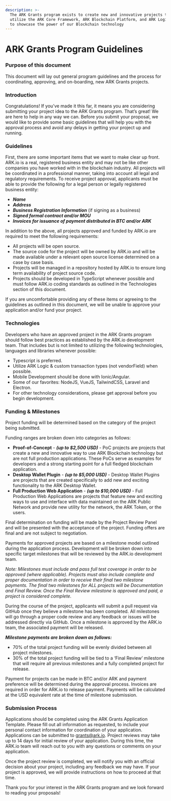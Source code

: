 ```yaml
---
description: >-
  The ARK Grants program exists to create new and innovative projects that
  utilize the ARK Core Framework, ARK Blockchain Platform, and ARK Logic (GTI)
  to showcase the power of our Blockchain technology
---
```


# ARK Grants Program Guidelines

### Purpose of this document

This document will lay out general program guidelines and the process for coordinating, approving, and on-boarding, new ARK Grants projects. 

### Introduction

Congratulations! If you’ve made it this far, it means you are considering submitting your project idea to the ARK Grants program. That’s great! We are here to help in any way we can. Before you submit your proposal, we would like to provide some basic guidelines that will help you with the approval process and avoid any delays in getting your project up and running. 

### Guidelines

First, there are some important items that we want to make clear up front. ARK.io is a real, registered business entity and may not be like other companies you have worked with in the blockchain industry. All projects will be coordinated in a professional manner, taking into account all legal and regulatory requirements. To receive project approval, applicants must be able to provide the following for a legal person or legally registered business entity: 

* _**Name**_
* _**Address**_
* _**Business Registration Information**_ \(if signing as a business\)
* _**Signed formal contract and/or MOU**_
* _**Invoices for issuance of payment distributed in BTC and/or ARK**_

In addition to the above, all projects approved and funded by ARK.io are required to meet the following requirements: 

* All projects will be open source.
* The source code for the project will be owned by ARK.io and will be made available under a relevant open source license determined on a case by case basis. 
* Projects will be managed in a repository hosted by ARK.io to ensure long term availability of project source code. 
* Projects should be developed in TypeScript whenever possible and must follow ARK.io coding standards as outlined in the Technologies section of this document. 

If you are uncomfortable providing any of these items or agreeing to the guidelines as outlined in this document, we will be unable to approve your application and/or fund your project. 

### Technologies

Developers who have an approved project in the ARK Grants program should follow best practices as established by the ARK.io development team. That includes but is not limited to utilizing the following technologies, languages and libraries whenever possible: 

* Typescript is preferred.
* Utilize ARK Logic & custom transaction types \(not vendorField\) when possible.
* Mobile Development should be done with Ionic/Angular.
* Some of our favorites: NodeJS, VueJS, TailwindCSS, Laravel and Electron.
* For other technology considerations, please get approval before you begin development. 

### Funding & Milestones

Project funding will be determined based on the category of the project being submitted.   
  
Funding ranges are broken down into categories as follows: 

* **Proof-of-Concept** - _**\(up to $2,500 USD\)**_ - PoC projects are projects that create a new and innovative way to use ARK Blockchain technology but are not full production applications. These PoCs serve as examples for developers and a strong starting point for a full fledged blockchain application. 
* **Desktop Wallet Plugin** - _**\(up to $5,000 USD\)**_ - Desktop Wallet Plugins are projects that are created specifically to add new and exciting functionality to the ARK Desktop Wallet.
* **Full Production Web Application** - _**\(up to $10,000 USD\)**_ - Full Production Web Applications are projects that feature new and exciting ways to use and interface with data maintained on the ARK Public Network and provide new utility for the network, the ARK Token, or the users. 

Final determination on funding will be made by the Project Review Panel and will be presented with the acceptance of the project. Funding offers are final and are not subject to negotiation. 

Payments for approved projects are based on a milestone model outlined during the application process. Development will be broken down into specific target milestones that will be reviewed by the ARK.io development team. 

_Note: Milestones must include and pass full test coverage in order to be approved \(where applicable\). Projects must also include complete and proper documentation in order to receive their final two milestone payments. The final two milestones for ALL projects will be Documentation and Final Review. Once the Final Review milestone is approved and paid, a project is considered complete._   


During the course of the project, applicants will submit a pull request via GitHub once they believe a milestone has been completed. All milestones will go through a proper code review and any feedback or issues will be addressed directly via GitHub. Once a milestone is approved by the ARK.io team, the associated payment will be released.   


_**Milestone payments are broken down as follows:**_ 

* 70% of the total project funding will be evenly divided between all project milestones. 
* 30% of the total project funding will be tied to a ‘Final Review’ milestone that will require all previous milestones and a fully completed project for release. 

Payment for projects can be made in BTC and/or ARK and payment preference will be determined during the approval process. Invoices are required in order for ARK.io to release payment. Payments will be calculated at the USD equivalent rate at the time of milestone submission. 

### Submission Process

Applications should be completed using the ARK Grants Application Template. Please fill out all information as requested, to include your personal contact information for coordination of your application. Applications can be submitted to [grants@ark.io](mailto:grants@ark.io). Project reviews may take up to 14 days for initial review of your application. During this time, the ARK.io team will reach out to you with any questions or comments on your application. 

Once the project review is completed, we will notify you with an official decision about your project, including any feedback we may have. If your project is approved, we will provide instructions on how to proceed at that time. 

Thank you for your interest in the ARK Grants program and we look forward to reading your proposals! 

